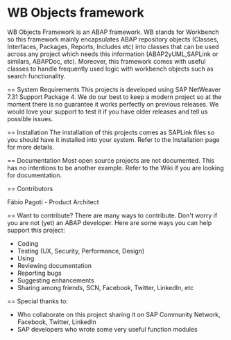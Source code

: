 WB Objects framework
================================

WB Objects Framework is an ABAP framework. WB stands for Workbench so this framework mainly encapsulates ABAP repository objects (Classes, Interfaces, Packages, Reports, Includes etc) into classes that can be used across any project which needs this information (ABAP2yUML,SAPLink or similars, ABAPDoc, etc). Moreover, this framework comes with useful classes to handle frequently used logic with workbench objects such as search functionality.

== System Requirements
This projects is developed using SAP NetWeaver 7.31 Support Package 4. We do our best to keep a modern project so at the moment there is no guarantee it works perfectly on previous releases. We would love your support to test it if you have older releases and tell us possible issues.

== Installation
The installation of this projects comes as SAPLink files so you should have it installed into your system. Refer to the Installation page for more details.

== Documentation
Most open source projects are not documented. This has no intentions to be another example. Refer to the Wiki if you are looking for documentation.

== Contributors

Fábio Pagoti - Product Architect

== Want to contribute? 
There are many ways to contribute. Don't worry if you are not (yet) an ABAP developer. Here are some ways you can help support this project:
* Coding
* Testing (UX, Security, Performance, Design)
* Using
* Reviewing documentation
* Reporting bugs
* Suggesting enhancements
* Sharing among friends, SCN, Facebook, Twitter, LinkedIn, etc

== Special thanks to:
* Who collaborate on this project sharing it on SAP Community Network, Facebook, Twitter, LinkedIn
* SAP developers who wrote some very useful function modules